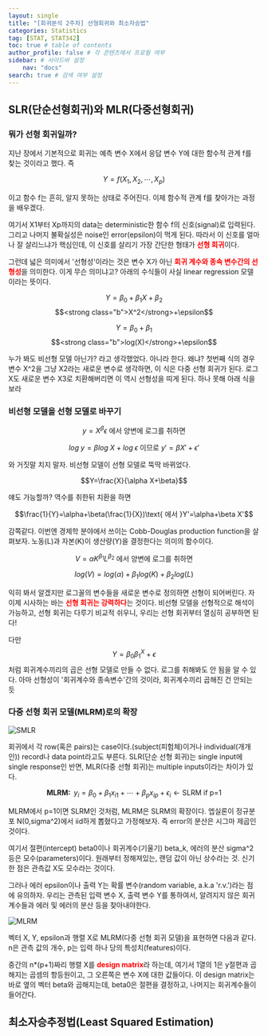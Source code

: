 ```yaml
---
layout: single
title: "[회귀분석 2주차] 선형회귀와 최소자승법"
categories: Statistics
tag: [STAT, STAT342]
toc: true # table of contents
author_profile: false # 각 콘텐츠에서 프로필 여부
sidebar: # 사이드바 설정
    nav: "docs"
search: true # 검색 여부 설정
---
```

<head>
    <!-- Latex -->
    <script src="https://cdn.mathjax.org/mathjax/latest/MathJax.js?config=TeX-AMS-MML_HTMLorMML" type="text/javascript"></script>
</head>
<style>
    th, td {
        text-align: center;
    }
    .r {
        color: red;
    }
    .b {
        color: blue;
    }
</style>

## SLR(단순선형회귀)와 MLR(다중선형회귀)

### 뭐가 선형 회귀일까?

지난 장에서 기본적으로 회귀는 예측 변수 X에서 응답 변수 Y에 대한 함수적 관계 f를 찾는 것이라고 했다. 즉

$$Y=f(X_1,X_2,\cdots,X_p)$$

이고 함수 f는 흔히, 알지 못하는 상태로 주어진다. 이제 함수적 관계 f를 찾아가는 과정을 배우겠다.

여기서 X1부터 Xp까지의 data는 deterministic한 함수 f의 신호(signal)로 입력된다. 그리고 나머지 불확실성은 noise인 error(epsilon)이 먹게 된다. 따라서 이 신호를 얼마나 잘 살리느냐가 핵심인데, 이 신호를 살리기 가장 간단한 형태가 <strong class="r">선형 회귀</strong>이다.

그런데 넓은 의미에서 '선형성'이라는 것은 변수 X가 아닌 <strong class="r">회귀 계수와 종속 변수간의 선형성</strong>을 의미한다. 이게 무슨 의미냐고? 아래의 수식들이 사실 linear regression 모델이라는 뜻이다.

$$Y=\beta_0+\beta_1X+\beta_2$$$$<strong class="b">X^2</strong>+\epsilon$$

$$Y=\beta_0+\beta_1$$$$<strong class="b">log(X)</strong>+\epsilon$$

누가 봐도 비선형 모델 아닌가? 라고 생각했었다. 아니라 한다. 왜냐? 첫번째 식의 경우 변수 X^2을 그냥 X2라는 새로운 변수로 생각하면, 이 식은 다중 선형 회귀가 된다. 로그 X도 새로운 변수 X3로 치환해버리면 이 역시 선형성을 띠게 된다. 하나 못해 아래 식을 보라

### 비선형 모델을 선형 모델로 바꾸기

$$y=X^\beta\epsilon\text{ 에서 양변에 로그를 취하면}$$

$$log\;y=\beta log\;X+log\;\epsilon\text{ 이므로 }y'=\beta X'+\epsilon'$$

와 거짓말 치지 말자. 비선형 모델이 선형 모델로 뚝딱 바뀌었다.

$$Y=\frac{X}{\alpha X+\beta}$$

얘도 가능할까? 역수를 취한뒤 치환을 하면

$$\frac{1}{Y}=\alpha+\beta(\frac{1}{X})\text{ 에서 }Y'=\alpha+\beta X'$$

감쪽같다. 이번엔 경제학 분야에서 쓰이는 Cobb-Douglas production function을 살펴보자. 노동(L)과 자본(K)이 생산량(Y)을 결정한다는 의미의 함수이다.

$$V=\alpha K^{\beta_1}L^{\beta_2}\text{ 에서 양변에 로그를 취하면}$$

$$log(V)=log(\alpha)+\beta_1log(K)+\beta_2 log(L)$$

익히 봐서 알겠지만 로그꼴의 변수들을 새로운 변수로 정의하면 선형이 되어버린다. 자 이제 시사하는 바는 <strong class="r">선형 회귀는 강력하다</strong>는 것이다. 비선형 모델을 선형적으로 해석이 가능하고, 선형 회귀는 다루기 비교적 쉬우니, 우리는 선형 회귀부터 열심히 공부하면 된다!

다만 $$Y=\beta_0\beta_1^X+\epsilon$$처럼 회귀계수끼리의 곱은 선형 모델로 만들 수 없다. 로그를 취해봐도 안 됨을 알 수 있다. 아마 선형성이 '회귀계수와 종속변수'간의 것이라, 회귀계수끼리 곱해진 건 안되는 듯

### 다중 선형 회귀 모델(MLRM)로의 확장

![SMLR]({{site.url}}/images/RegAna/SLR_MLR.png)

회귀에서 각 row(혹은 pairs)는 case이다.(subject(피험체)이거나 individual(개개인)) record나 data point라고도 부른다. SLR(단순 선형 회귀)는 single input에 single response인 반면, MLR(다중 선형 회귀)는 multiple inputs이라는 차이가 있다.

$$\textbf{MLRM: }\;y_i=\beta_0+\beta_1x_{i1}+\cdots+\beta_px_{ip}+\epsilon_i\gets \text{SLRM if p=1}$$

MLRM에서 p=1이면 SLRM인 것처럼, MLRM은 SLRM의 확장이다. 엡실론이 정규분포 N(0,sigma^2)에서 iid하게 뽑혔다고 가정해보자. 즉 error의 분산은 시그마 제곱인 것이다.

여기서 절편(intercept) beta0이나 회귀계수(기울기) beta_k, 에러의 분산 sigma^2 등은 모수(parameters)이다. 원래부터 정해져있는, 랜덤 값이 아닌 상수라는 것. 신기한 점은 관측값 X도 모수라는 것이다.

그러나 에러 epsilon이나 출력 Y는 확률 변수(random variable, a.k.a 'r.v.')라는 점에 유의하자. 우리는 관측된 입력 변수 X, 출력 변수 Y를 통하여서, 알려지지 않은 회귀 계수들과 에러 및 에러의 분산 등을 찾아내야한다.

![MLRM]({{site.url}}/images/RegAna/MLRM_matrix.png)

벡터 X, Y, epsilon과 행렬 X로 MLRM(다중 선형 회귀 모델)을 표현하면 다음과 같다. n은 관측 값의 개수, p는 입력 하나 당의 특성치(features)이다.

중간의 n*(p+1)짜리 행렬 X를 <strong class="r">design matrix</strong>라 하는데, 여기서 1열의 1은 y절편과 곱해지는 곱셈의 항등원이고, 그 오른쪽은 변수 X에 대한 값들이다. 이 design matrix는 바로 옆의 벡터 beta와 곱해지는데, beta0은 절편을 결정하고, 나머지는 회귀계수들이 들어간다.

## 최소자승추정법(Least Squared Estimation)






